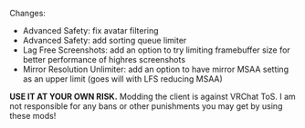 Changes:
 * Advanced Safety: fix avatar filtering
 * Advanced Safety: add sorting queue limiter
 * Lag Free Screenshots: add an option to try limiting framebuffer size for better performance of highres screenshots
 * Mirror Resolution Unlimiter: add an option to have mirror MSAA setting as an upper limit (goes will with LFS reducing MSAA)

**USE IT AT YOUR OWN RISK.** Modding the client is against VRChat ToS. I am not responsible for any bans or other punishments you may get by using these mods!
